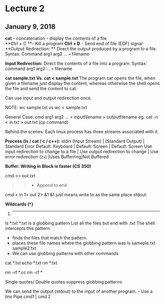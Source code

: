 # Lecture 2
## January 9, 2018

**cat** - concatenation
      - display the contents of a file      
**Ctrl + C **- Kill a program
**Ctrl + D** - Send end of file (EOF) signal
**Output Redirection: **
Direct the output produced by a program to a file.
Syntax: Command arg1 arg2 ... `>`  filename

**Input Redirection:**
Direct the contents of a file into a program.
Syntax:  command arg1 arg2 ... `<` filename

**cat sample.txt Vs. cat < sample.txt**
The program cat opens the file, when given a filename just display the content, whereas otherwise the shell opens the file and send the content to cat.

Can use input and output redirection once.

NOTE: wc sample.txt vs wc < sample.txt

General Case:
cmd arg1 arg2 ... < inputfilename > outputfilename
eg. cat -n < in.txt > out.txt
(cp command)

Behind the scenes:
Each linux process has three streams associated with it.

**Process (ls / cat / c / c++):**
stdin (Input Stream) |  (Standard Output) | Standard Error
Default: Keyboard  |  Default: Screen | Default: Screen
Use input redirection to change to a file | Use output redirection to change | Use error redirection (`2>`)
|Uses Bufferring|Not Buffered

**Buffer: Writing in Block is faster (CS 350)**

cmd >> out.txt
>> - Append to end

cmd < in 1> out 2> &1
&1 just means write to as the same place stdout.

**Wildcards (*)**
1. *****
ls *.txt
*.txt is a globbing pattern
List all the files but end with .txt
The shell intercepts this pattern
- finds the files that match the pattern.
- places these file names where the globbing pattern was
ls sameple.txt sample2.txt
- We can use globbing patterns with other commands

cat *.txt
echo *.txt
rm *.txt

rm -rf *.cc
rm -rf *

Single quotes/ Double quotes suppress globbing patterns

We can send the output (stdout) to the input of another program.
    - Use a linx Pipe
    cmd1 | cmd 2